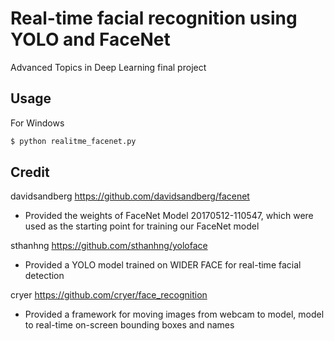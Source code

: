 # Real-time facial recognition using YOLO and FaceNet
Advanced Topics in Deep Learning final project

## Usage

For Windows
```bash
$ python realitme_facenet.py
```

## Credit

davidsandberg https://github.com/davidsandberg/facenet

* Provided the weights of FaceNet Model 20170512-110547, which were used as the starting point for training our FaceNet model


sthanhng https://github.com/sthanhng/yoloface

* Provided a YOLO model trained on WIDER FACE for real-time facial detection


cryer https://github.com/cryer/face_recognition

* Provided a framework for moving images from webcam to model, model to real-time on-screen bounding boxes and names
